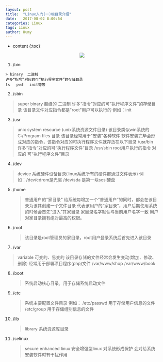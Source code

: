 ```yaml
---
layout: post
title:  "Linux入门(一)根目录介绍"
date:   2017-08-02 8:00:54
categories: Linux
tags: Linux
author: Humy
---
```

* content
{:toc}

<center class>
    <img src="{{ "/asserts/img/cover/16.jpg" | prepend: site.baseurl }}"/>
</center>




1.   /bin

    > binary  二进制
    许多“指令”对应的可“执行程序文件”的存储目录
    ls   pwd   init等等

2.  /sbin

   > super  binary  超级的 二进制
    许多“指令”对应的可“执行程序文件”的存储目录
    该目录文件对应指令都是"root"用户可以执行的
    例如：init

3.  /usr

   > unix  system  resource (unix系统资源文件目录)
    该目录类似win系统的 C:/Program  files 目录
    该目录经常用于"安装"各种软件
    软件安装完毕会形成对应的指令，该指令对应的可执行程序文件就存放在以下目录
    /usr/bin
        许多“指令”对应的可“执行程序文件”目录
    /usr/sbin
        root用户执行的指令 对应的 可“执行程序文件”目录

4.  /dev

   > device  系统硬件设备目录(linux系统所有的硬件都通过文件表示)
    例如：/dev/cdrom是光驱
          /dev/sda  是第一块scsi硬盘

5.  /home

    >普通用户的"家目录"
    给系统每增加一个“普通用户”的同时，都会在该目录为该其创建一个文件目录
    代表该用户的“家目录”，用户后期使用系统的时候会首先“进入”其家目录
    家目录名字默认与当前用户名字一致
    用户对家目录拥有绝对最高的权限。

6.  /root

    >该目录是root管理员的家目录，root用户登录系统后首先进入该目录

7.  /var

   > variable  可变的、易变的
    该目录存储的文件经常会发生变动(增加、修改、删除)
    经常用于部署项目程序(php)文件
    /var/www/shop
    /var/www/book

8.  /boot

	>系统启动核心目录，用于存储系统启动文件

9. /etc

   > 系统主要配置文件目录
    例如：
    /etc/passwd  用于存储用户信息的文件
    /etc/group   用于存储组别信息的文件

10. /lib

    >library
    系统资源库目录

11. /selinux

    >secure enhanced  linux 安全增强型linux
    对系统形成保护
    会对给系统安装软件时有干扰作用